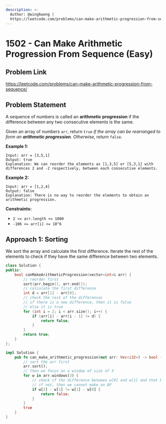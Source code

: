 ```yaml
---
description: >-
  Author: @wingkwong |
  https://leetcode.com/problems/can-make-arithmetic-progression-from-sequence/
---
```


# 1502 - Can Make Arithmetic Progression From Sequence (Easy)

## Problem Link

https://leetcode.com/problems/can-make-arithmetic-progression-from-sequence/

## Problem Statement

A sequence of numbers is called an **arithmetic progression** if the difference between any two consecutive elements is the same.

Given an array of numbers `arr`, return `true` _if the array can be rearranged to form an **arithmetic progression**. Otherwise, return_ `false`.

**Example 1:**

```
Input: arr = [3,5,1]
Output: true
Explanation: We can reorder the elements as [1,3,5] or [5,3,1] with differences 2 and -2 respectively, between each consecutive elements.
```

**Example 2:**

```
Input: arr = [1,2,4]
Output: false
Explanation: There is no way to reorder the elements to obtain an arithmetic progression.
```

**Constraints:**

* `2 <= arr.length <= 1000`
* `-106 <= arr[i] <= 10^6`

## Approach 1: Sorting

We sort the array and calculate the first difference. Iterate the rest of the elements to check if they have the same difference between two elements.

<Tabs>
<TabItem value="cpp" label="C++">
<SolutionAuthor name="@wingkwong"/>

```cpp
class Solution {
public:
    bool canMakeArithmeticProgression(vector<int>& arr) {
        // reorder first
        sort(arr.begin(), arr.end());
        // calculate the first difference
        int d = arr[1] - arr[0];
        // check the rest of the differences
        // if there is a new difference, then it is false
        // else it is true
        for (int i = 2; i < arr.size(); i++) {
            if (arr[i] - arr[i - 1] != d) {
                return false;
            }
        }
        return true;
    }
};
```

</TabItem>

<TabItem value="rs" label="Rust">
<SolutionAuthor name="@wingkwong"/>

```rs
impl Solution {
    pub fn can_make_arithmetic_progression(mut arr: Vec<i32>) -> bool {
		// sort the arr first
        arr.sort();
		// then we focus on a window of size of 3
        for w in arr.windows(3) {
			// check if the difference between w[0] and w[1] and that between w[1] and w[2]  is same
			// if not, then we cannot make an AP
            if w[2] - w[1] != w[1] - w[0] {
                return false;
            }
        }
        true
    }
}
```

</TabItem>
</Tabs>
